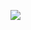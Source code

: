 [<img src="https://lever-client-logos.s3.amazonaws.com/03ca277f-034f-4ed7-94c3-21c5bd5293e6-1493813381868.png">](https://www.comtravo.com/)

